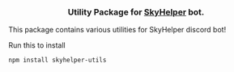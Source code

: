 
### <p align="center"> Utility Package for <a href="https://github.com/imnaiyar/skyhelper">SkyHelper</a> bot.

This package contains various utilities for SkyHelper discord bot!

Run this to install
```
npm install skyhelper-utils
```